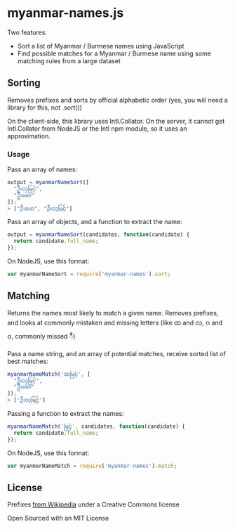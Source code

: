 # myanmar-names.js

Two features:

- Sort a list of Myanmar / Burmese names using JavaScript
- Find possible matches for a Myanmar / Burmese name using some matching rules from a large dataset

## Sorting

Removes prefixes and sorts by official alphabetic order (yes, you will need a library for this, not .sort())

On the client-side, this library uses Intl.Collator. On the server, it cannot get Intl.Collator from NodeJS or the Intl npm module, so it uses an approximation.

### Usage

Pass an array of names:

```javascript
output = myanmarNameSort([
  "ဦးလှမြင့်",
  "ဦးမော"
]);
> ["ဦးမော", "ဦးလှမြင့်"]
```

Pass an array of objects, and a function to extract the name:

```javascript
output = myanmarNameSort(candidates, function(candidate) {
  return candidate.full_name;
});
```

On NodeJS, use this format:
```javascript
var myanmarNameSort = require('myanmar-names').sort;
```

## Matching

Returns the names most likely to match a given name. Removes
prefixes, and looks at commonly mistaken and missing letters (like ထ and လ,
ဂ and ဝ, commonly missed ီ)

Pass a name string, and an array of potential matches, receive sorted list of best matches:

```javascript
myanmarNameMatch('ထမြင့်', [
  "ဦးလှမြင့်",
  "ဦးမော"
]);
> ['ဦးလှမြင့်']
```

Passing a function to extract the names:

```javascript
myanmarNameMatch('မြင့်', candidates, function(candidate) {
  return candidate.full_name;
});
```

On NodeJS, use this format:
```javascript
var myanmarNameMatch = require('myanmar-names').match;
```

## License

Prefixes [from Wikipedia](https://en.wikipedia.org/wiki/Burmese_names) under a Creative Commons license

Open Sourced with an MIT License
